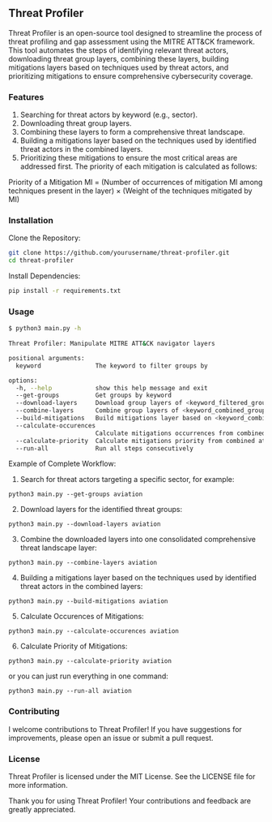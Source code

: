 ## Threat Profiler

Threat Profiler is an open-source tool designed to streamline the process of threat profiling and gap assessment using the MITRE ATT&CK framework. This tool automates the steps of identifying relevant threat actors, downloading threat group layers, combining these layers, building mitigations layers based on techniques used by threat actors, and prioritizing mitigations to ensure comprehensive cybersecurity coverage.

### Features

1. Searching for threat actors by keyword (e.g., sector).
2. Downloading threat group layers.
3. Combining these layers to form a comprehensive threat landscape.
4. Building a mitigations layer based on the techniques used by identified threat actors in the combined layers.
5. Prioritizing these mitigations to ensure the most critical areas are addressed first. The priority of each mitigation is calculated as follows:

Priority of a Mitigation MI = (Number of occurrences of mitigation MI among techniques present in the layer) × (Weight of the techniques mitigated by MI)

### Installation

Clone the Repository:
```sh
git clone https://github.com/yourusername/threat-profiler.git
cd threat-profiler
```

Install Dependencies:

```sh
pip install -r requirements.txt
```

### Usage

```sh
$ python3 main.py -h                                                                                                                                                                  usage: main.py [-h] [--get-groups] [--download-layers] [--combine-layers] [--build-mitigations] [--calculate-occurences] [--calculate-priority] [--run-all] keyword                                                                     
                                                                                                                                                                                                                                        
Threat Profiler: Manipulate MITRE ATT&CK navigator layers                                                                                                                                                                            

positional arguments:
  keyword               The keyword to filter groups by

options:
  -h, --help            show this help message and exit
  --get-groups          Get groups by keyword
  --download-layers     Download group layers of <keyword_filtered_groups.json>
  --combine-layers      Combine group layers of <keyword_combined_groups_layer.json>
  --build-mitigations   Build mitigations layer based on <keyword_combined_groups_layer.json>
  --calculate-occurences
                        Calculate mitigations occurrences from combined attack layer file <keyword_combined_groups_layer.json>
  --calculate-priority  Calculate mitigations priority from combined attack layer file <keyword_combined_groups_layer.json>
  --run-all             Run all steps consecutively
```

Example of Complete Workflow:

1. Search for threat actors targeting a specific sector, for example:

```
python3 main.py --get-groups aviation
```

2. Download layers for the identified threat groups:

```
python3 main.py --download-layers aviation
```

3. Combine the downloaded layers into one consolidated comprehensive threat landscape layer:

```
python3 main.py --combine-layers aviation
```

4. Building a mitigations layer based on the techniques used by identified threat actors in the combined layers:

```
python3 main.py --build-mitigations aviation
```

5. Calculate Occurences of Mitigations:

```
python3 main.py --calculate-occurences aviation
```

6. Calculate Priority of Mitigations:

```
python3 main.py --calculate-priority aviation
```

or you can just run everything in one command:  

```
python3 main.py --run-all aviation
```

### Contributing

I welcome contributions to Threat Profiler! If you have suggestions for improvements, please open an issue or submit a pull request.

### License

Threat Profiler is licensed under the MIT License. See the LICENSE file for more information.

Thank you for using Threat Profiler! Your contributions and feedback are greatly appreciated.
